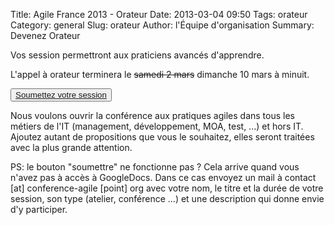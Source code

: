 Title: Agile France 2013 - Orateur
Date: 2013-03-04 09:50
Tags: orateur
Category: general
Slug: orateur
Author: l'Équipe d'organisation
Summary: Devenez Orateur


<p class="soon-med">
	<span class="color">Vos session permettront aux praticiens avancés d'apprendre.</span>
</p>
<p class="soon-med">
L'appel à orateur terminera <span class="color">le <strike>samedi 2 mars</strike> dimanche 10 mars</span> à minuit.
</p>
<p class="soon-big">
	<button><a href="https://docs.google.com/spreadsheet/viewform?formkey=dGpiVVJkSE1CV1dMeWxPMFVUQUZySmc6MQ">Soumettez votre session</a></button>
</p>
<p class="soon-small">
Nous voulons ouvrir la conférence aux pratiques agiles dans tous les métiers de l'IT (management, développement, MOA, test, ...) et hors IT. Ajoutez autant de propositions que vous le souhaitez, elles seront traitées avec la plus grande attention.
</p>
<p class="soon-small">
PS: <span class="color">le bouton "soumettre" ne fonctionne pas ?</span> Cela arrive quand vous n'avez pas à accès à GoogleDocs. 
Dans ce cas envoyez un mail à contact [at] conference-agile [point] org avec votre nom, le titre et la durée de votre session, 
son type (atelier, conférence ...) et une description qui donne envie d'y participer.
</p>
